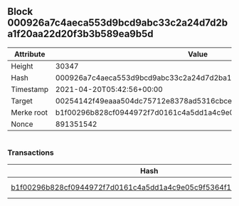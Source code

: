 ## Block 000926a7c4aeca553d9bcd9abc33c2a24d7d2ba1f20aa22d20f3b3b589ea9b5d

Attribute | Value
--- | ---
Height | 30347
Hash | 000926a7c4aeca553d9bcd9abc33c2a24d7d2ba1f20aa22d20f3b3b589ea9b5d
Timestamp | 2021-04-20T05:42:56+00:00
Target | 00254142f49eaaa504dc75712e8378ad5316cbcead634704b3734b6271167cc4
Merke root | b1f00296b828cf0944972f7d0161c4a5dd1a4c9e05c9f5364f116ee90c3b7f17
Nonce | 891351542

```

```

### Transactions

Hash | Amount
--- | ---
[b1f00296b828cf0944972f7d0161c4a5dd1a4c9e05c9f5364f116ee90c3b7f17](b1f00296b828cf0944972f7d0161c4a5dd1a4c9e05c9f5364f116ee90c3b7f17.md) | 10.00000000 SKEPTI 
